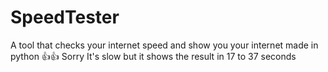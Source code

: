 # SpeedTester
A tool that checks your internet speed and show you your internet made in python 👍👍
Sorry It's slow but it shows the result in 17 to 37 seconds
